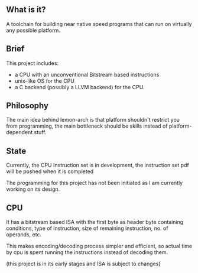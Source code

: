## What is it?
A toolchain for building near native speed programs that can run on virtually any possible platform.

## Brief
This project includes: 
 -  a CPU with an unconventional Bitstream based instructions
 -  unix-like OS for the CPU
 -  a C backend (possibly a LLVM backend) for the CPU.

## Philosophy
The main idea behind lemon-arch is that platform shouldn't restrict you from programming, the main bottleneck should be skills instead of platform-dependent stuff.

## State
Currently, the CPU Instruction set is in development, the instruction set pdf will be pushed when it is completed

The programming for this project has not been initiated as I am currently working on its design.

## CPU 
It has a bitstream based ISA with the first byte as header byte containing conditions, type of instruction, size of remaining instruction, no. of operands, etc.

This makes encoding/decoding process simpler and efficient, so actual time by cpu is spent running the instructions instead of decoding them.

(this project is in its early stages and ISA is subject to changes)
